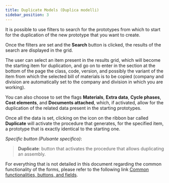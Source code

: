 ```yaml
---
title: Duplicate Models (Duplica modelli)
sidebar_position: 3
---
```


It is possible to use filters to search for the prototypes from which to start for the duplication of the new prototype that you want to create.

Once the filters are set and the **Search** button is clicked, the results of the search are displayed in the grid.

The user can select an item present in the results grid, which will become the starting item for duplication, and go on to enter in the section at the bottom of the page the class, code, version, and possibly the variant of the item from which the selected bill of materials is to be copied (company and division are automatically set to the company and division in which you are working).

You can also choose to set the flags **Materials**, **Extra data**, **Cycle phases**, **Cost elements**, and **Documents attached**, which, if activated, allow for the duplication of the related data present in the starting prototypes.

Once all the data is set, clicking on the icon on the ribbon bar called **Duplicate** will activate the procedure that generates, for the specified item, a prototype that is exactly identical to the starting one.

*Specific button (Pulsante specifico)*:

> **Duplicate**: button that activates the procedure that allows duplicating an assembly.

For everything that is not detailed in this document regarding the common functionality of the forms, please refer to the following link [Common functionalities, buttons, and fields](/docs/guide/common).